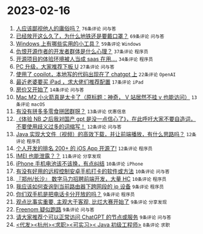 # 2023-02-16

1. [人应该鄙视他人的庸俗吗？](https://www.v2ex.com/t/916559) `76条评论` `问与答`
1. [已经放开这么久了，为什么地铁还是要戴口罩？](https://www.v2ex.com/t/916524) `69条评论` `问与答`
1. [Windows 上有哪些实用的小工具？](https://www.v2ex.com/t/916516) `59条评论` `Windows`
1. [仇恨开源作者的开发者群体是什么心理？](https://www.v2ex.com/t/916534) `37条评论` `程序员`
1. [开源项目的体验环境被人当成 saas 在用....](https://www.v2ex.com/t/916597) `34条评论` `程序员`
1. [PC 升级，大家推荐下板 U](https://www.v2ex.com/t/916563) `27条评论` `问与答`
1. [使用了 copilot，本地写的代码出现在了 chatgpt 上](https://www.v2ex.com/t/916531) `22条评论` `OpenAI`
1. [最近老婆要买 iPad ，求大佬们推荐配置](https://www.v2ex.com/t/916551) `17条评论` `iPad`
1. [房价又开始了](https://www.v2ex.com/t/916585) `14条评论` `问与答`
1. [Mac M2 小火箭真是太卡了（原标题：神奇， V 站居然不挂 v 也能访问）](https://www.v2ex.com/t/916578) `13条评论` `macOS`
1. [有没有拼多多零食拼团群呀？](https://www.v2ex.com/t/916535) `13条评论` `优惠信息`
1. [《体验 NB 之后我对国产 gpt 是没一点信心了》，在此呼吁大家不要自造词，不要使用歧义过多的词缩写！](https://www.v2ex.com/t/916622) `12条评论` `问与答`
1. [Java 实现大文件（视频）的高效下载，并让前端播放，有什么思路吗？](https://www.v2ex.com/t/916579) `12条评论` `程序员`
1. [个人开发的排名 200+ 的 iOS App 开源了!](https://www.v2ex.com/t/916538) `12条评论` `程序员`
1. [IMEI 也能泄露？？](https://www.v2ex.com/t/916577) `11条评论` `分享发现`
1. [iPhone 手机电池该不该换，有点纠结](https://www.v2ex.com/t/916604) `10条评论` `iPhone`
1. [有没有好用的远程控制安卓手机打卡的软件或方法](https://www.v2ex.com/t/916548) `10条评论` `问与答`
1. [『郑州/长沙』 数字马力招聘前端开发，大量 HC](https://www.v2ex.com/t/916536) `10条评论` `程序员`
1. [我应该如何查询到当前路由器下跨网段的 ip 设备](https://www.v2ex.com/t/916565) `9条评论` `程序员`
1. [你们双手机是把电话卡分开放的吗？](https://www.v2ex.com/t/916553) `9条评论` `程序员`
1. [观点比事实重要, 主观大于客观, 比烂大赛开始了](https://www.v2ex.com/t/916539) `9条评论` `分享发现`
1. [Freenom 疑似跑路](https://www.v2ex.com/t/916520) `9条评论` `问与答`
1. [请大家推荐个可以正常访问 ChatGPT 的节点或服务](https://www.v2ex.com/t/916519) `9条评论` `问与答`
1. [<代发><杭州><求职><可实习>< Java 初级工程师>](https://www.v2ex.com/t/916574) `8条评论` `求职`
